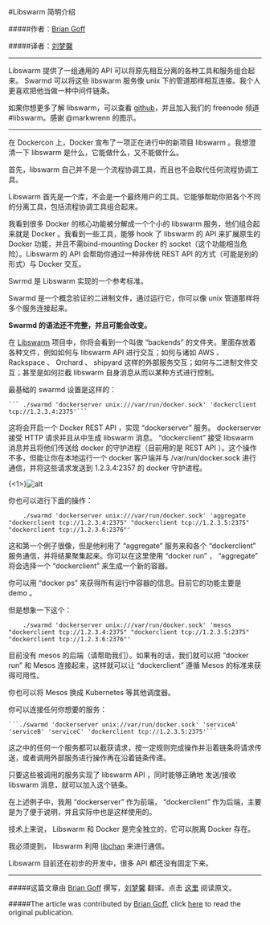 #Libswarm 简明介绍

#####作者：[Brian Goff](https://twitter.com/cpuguy83)

#####译者：[刘梦馨](http://weibo.com/oilbeater)

***

Libswarm 提供了一组通用的 API 可以将原先相互分离的各种工具和服务组合起来。 Swarmd 可以将这些 libswarm 服务像 unix 下的管道那样相互连接。我个人更喜欢把他当做一种中间件链条。

如果你想更多了解 libswarm，可以查看 [github](https://github.com/docker/libswarm)，并且加入我们的 freenode 频道 #libswarm。感谢 @markwrenn 的图示。

----------

在 Dockercon 上，Docker 宣布了一项正在进行中的新项目 libswarm 。我想澄清一下 libswarm 是什么，它能做什么，又不能做什么。

首先，libswarm 自己并不是一个流程协调工具，而且也不会取代任何流程协调工具。

Libswarm 首先是一个库，不会是一个最终用户的工具。它能够帮助你把各个不同的分离工具，包括流程协调工具组合起来。

我看到很多 Docker 的核心功能被分解成一个个小的 libswarm 服务，他们组合起来就是 Docker 。我看到一些工具，能够 hook 了 libswarm 的 API 来扩展原生的 Docker 功能，并且不需bind-mounting Docker 的 socket（这个功能相当危险）。Libswarm 的 API 会帮助你通过一种非传统 REST API 的方式（可能是别的形式）与 Docker 交互。

Swrmd 是 Libswarm 实现的一个参考标准。

Swarmd 是一个概念验证的二进制文件，通过运行它，你可以像 unix 管道那样将多个服务连接起来。

**Swarmd 的语法还不完整，并且可能会改变。**

在 [Libswarm](https://www.github.com/docker/libswarm) 项目中，你将会看到一个叫做 “backends” 的文件夹。里面存放着各种文件，例如如何与 libswarm API 进行交互；如何与诸如 AWS 、 Rackspace 、 Orchard 、 shipyard 这样的外部服务交互；如何与二进制文件交互；甚至是如何拦截 libswarm 自身消息从而以某种方式进行控制。

最基础的 swarmd 设置是这样的：

    ``` ./swarmd 'dockerserver unix:///var/run/docker.sock' 'dockerclient tcp://1.2.3.4:2375'```

这将会开启一个 Docker REST API ，实现 “dockerserver” 服务。 dockerserver 接受 HTTP 请求并且从中生成 libswarm 消息。 “dockerclient” 接受 libswarm 消息并且将他们传送给 docker 的守护进程（目前用的是 REST API ）。这个操作不多，但能让你在本地运行一个 docker 客户端并与 /var/run/docker.sock 进行通信，并将这些请求发送到 1.2.3.4:2357 的 docker 守护进程。

{<1>}![alt](http://resource.docker.cn/techd-libswarm.png)

你也可以进行下面的操作：

```
    ./swarmd 'dockerserver unix:///var/run/docker.sock' 'aggregate "dockerclient tcp://1.2.3.4:2375" "dockerclient tcp://1.2.3.5:2375" "dockerclient tcp://1.2.3.6:2376"'
```

这和第一个例子很像，但是他利用了 “aggregate” 服务来和各个 “dockerclient” 服务通信，并将结果聚集起来。你可以在这里使用 “docker run” ， “aggregate” 将会选择一个 “dockerclient” 来生成一个新的容器。

你可以用 “docker ps” 来获得所有运行中容器的信息。目前它的功能主要是 demo 。

但是想象一下这个：

```
    ./swarmd 'dockerserver unix:///var/run/docker.sock' 'mesos "dockerclient tcp://1.2.3.4:2375" "dockerclient tcp://1.2.3.5:2375" "dockerclient tcp://1.2.3.6:2376"'
```

目前没有 mesos 的后端（请帮助我们）。如果有的话，我们就可以把 “docker run” 和 Mesos 连接起来，这样就可以让 “dockerclient” 遵循 Mesos 的标准来获得可用性。

你也可以将 Mesos 换成 Kubernetes 等其他调度器。

你可以连接任何你想要的服务：

    ```./swarmd 'dockerserver unix://var/run/docker.sock' 'serviceA' 'serviceB' 'serviceC' 'dockerclient tcp://1.2.3.5:2375'```

这之中的任何一个服务都可以截获请求，按一定规则完成操作并沿着链条将请求传送，或者调用外部服务进行操作再在沿着链条传递。

只要这些被调用的服务实现了 libswarm API ，同时能够正确地 发送/接收 libswarm 消息，就可以加入这个链条。

在上述例子中，我用 “dockerserver” 作为前端， “dockerclient” 作为后端，主要是为了便于说明，并且实际中也是这样使用的。

技术上来说， Libswarm 和 Docker 是完全独立的，它可以脱离 Docker 存在。

我必须提到， libswarm 利用 [libchan](https://www.github.com/docker/libchan) 来进行通信。

Libswarm 目前还在初步的开发中，很多 API 都还没有固定下来。

***

#####这篇文章由 [Brian Goff](https://twitter.com/cpuguy83) 撰写，[刘梦馨](http://weibo.com/oilbeater) 翻译。点击 [这里](http://www.tech-d.net/2014/07/03/libswarm/) 阅读原文。

#####The article was contributed by [Brian Goff](https://twitter.com/cpuguy83), click [here](http://www.tech-d.net/2014/07/03/libswarm/) to read the original publication.
